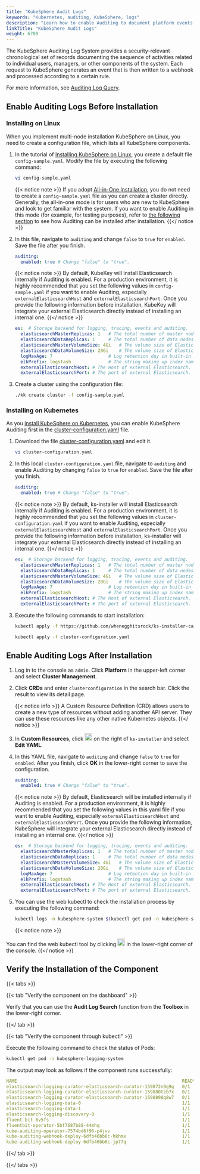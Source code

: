 ```yaml
---
title: "KubeSphere Audit Logs"
keywords: "Kubernetes, auditing, KubeSphere, logs"
description: "Learn how to enable Auditing to document platform events and activities."
linkTitle: "KubeSphere Audit Logs"
weight: 6700
---
```


The KubeSphere Auditing Log System provides a security-relevant chronological set of records documenting the sequence of activities related to individual users, managers, or other components of the system. Each request to KubeSphere generates an event that is then written to a webhook and processed according to a certain rule.

For more information, see [Auditing Log Query](../../toolbox/auditing/auditing-query/).

## Enable Auditing Logs Before Installation

### Installing on Linux

When you implement multi-node installation KubeSphere on Linux, you need to create a configuration file, which lists all KubeSphere components.

1. In the tutorial of [Installing KubeSphere on Linux](../../installing-on-linux/introduction/multioverview/), you create a default file `config-sample.yaml`. Modify the file by executing the following command:

    ```bash
    vi config-sample.yaml
    ```

    {{< notice note >}}
If you adopt [All-in-One Installation](../../quick-start/all-in-one-on-linux/), you do not need to create a `config-sample.yaml` file as you can create a cluster directly. Generally, the all-in-one mode is for users who are new to KubeSphere and look to get familiar with the system. If you want to enable Auditing in this mode (for example, for testing purposes), refer to [the following section](#enable-auditing-logs-after-installation) to see how Auditing can be installed after installation.
    {{</ notice >}}

2. In this file, navigate to `auditing` and change `false` to `true` for `enabled`. Save the file after you finish.

    ```yaml
    auditing:
      enabled: true # Change "false" to "true".
    ```

    {{< notice note >}}
By default, KubeKey will install Elasticsearch internally if Auditing is enabled. For a production environment, it is highly recommended that you set the following values in `config-sample.yaml` if you want to enable Auditing, especially `externalElasticsearchHost` and `externalElasticsearchPort`. Once you provide the following information before installation, KubeKey will integrate your external Elasticsearch directly instead of installing an internal one.
    {{</ notice >}}

    ```yaml
    es:  # Storage backend for logging, tracing, events and auditing.
      elasticsearchMasterReplicas: 1   # The total number of master nodes. Even numbers are not allowed.
      elasticsearchDataReplicas: 1     # The total number of data nodes.
      elasticsearchMasterVolumeSize: 4Gi   # The volume size of Elasticsearch master nodes.
      elasticsearchDataVolumeSize: 20Gi    # The volume size of Elasticsearch data nodes.
      logMaxAge: 7                     # Log retention day in built-in Elasticsearch. It is 7 days by default.
      elkPrefix: logstash              # The string making up index names. The index name will be formatted as ks-<elk_prefix>-log.
      externalElasticsearchHost: # The Host of external Elasticsearch.
      externalElasticsearchPort: # The port of external Elasticsearch.
    ```

3. Create a cluster using the configuration file:

    ```bash
    ./kk create cluster -f config-sample.yaml
    ```

### Installing on Kubernetes

As you [install KubeSphere on Kubernetes](../../installing-on-kubernetes/introduction/overview/), you can enable KubeSphere Auditing first in the [cluster-configuration.yaml](https://github.com/whenegghitsrock/ks-installer-carryon/releases/download/v3.3.2/cluster-configuration.yaml) file.

1. Download the file [cluster-configuration.yaml](https://github.com/whenegghitsrock/ks-installer-carryon/releases/download/v3.3.2/cluster-configuration.yaml) and edit it.

    ```bash
    vi cluster-configuration.yaml
    ```

2. In this local `cluster-configuration.yaml` file, navigate to `auditing` and enable Auditing by changing `false` to `true` for `enabled`. Save the file after you finish.

    ```yaml
    auditing:
      enabled: true # Change "false" to "true".
    ```

    {{< notice note >}}
By default, ks-installer will install Elasticsearch internally if Auditing is enabled. For a production environment, it is highly recommended that you set the following values in `cluster-configuration.yaml` if you want to enable Auditing, especially `externalElasticsearchHost` and `externalElasticsearchPort`. Once you provide the following information before installation, ks-installer will integrate your external Elasticsearch directly instead of installing an internal one.
    {{</ notice >}}

    ```yaml
    es:  # Storage backend for logging, tracing, events and auditing.
      elasticsearchMasterReplicas: 1   # The total number of master nodes. Even numbers are not allowed.
      elasticsearchDataReplicas: 1     # The total number of data nodes.
      elasticsearchMasterVolumeSize: 4Gi   # The volume size of Elasticsearch master nodes.
      elasticsearchDataVolumeSize: 20Gi    # The volume size of Elasticsearch data nodes.
      logMaxAge: 7                     # Log retention day in built-in Elasticsearch. It is 7 days by default.
      elkPrefix: logstash              # The string making up index names. The index name will be formatted as ks-<elk_prefix>-log.
      externalElasticsearchHost: # The Host of external Elasticsearch.
      externalElasticsearchPort: # The port of external Elasticsearch.
    ```

3. Execute the following commands to start installation:

    ```bash
    kubectl apply -f https://github.com/whenegghitsrock/ks-installer-carryon/releases/download/v3.3.2/kubesphere-installer.yaml
    
    kubectl apply -f cluster-configuration.yaml
    ```

## Enable Auditing Logs After Installation

1. Log in to the console as `admin`. Click **Platform** in the upper-left corner and select **Cluster Management**.
   
2. Click **CRDs** and enter `clusterconfiguration` in the search bar. Click the result to view its detail page.

    {{< notice info >}}
A Custom Resource Definition (CRD) allows users to create a new type of resources without adding another API server. They can use these resources like any other native Kubernetes objects.
    {{</ notice >}}

3. In **Custom Resources**, click <img src="/images/docs/v3.x/enable-pluggable-components/kubesphere-auditing-logs/three-dots.png" height="20px">  on the right of `ks-installer` and select **Edit YAML**.

4. In this YAML file, navigate to `auditing` and change `false` to `true` for `enabled`. After you finish, click **OK** in the lower-right corner to save the configuration.

    ```yaml
    auditing:
      enabled: true # Change "false" to "true".
    ```

    {{< notice note >}}
By default, Elasticsearch will be installed internally if Auditing is enabled. For a production environment, it is highly recommended that you set the following values in this yaml file if you want to enable Auditing, especially `externalElasticsearchHost` and `externalElasticsearchPort`. Once you provide the following information, KubeSphere will integrate your external Elasticsearch directly instead of installing an internal one.
    {{</ notice >}}

    ```yaml
    es:  # Storage backend for logging, tracing, events and auditing.
      elasticsearchMasterReplicas: 1   # The total number of master nodes. Even numbers are not allowed.
      elasticsearchDataReplicas: 1     # The total number of data nodes.
      elasticsearchMasterVolumeSize: 4Gi   # The volume size of Elasticsearch master nodes.
      elasticsearchDataVolumeSize: 20Gi    # The volume size of Elasticsearch data nodes.
      logMaxAge: 7                     # Log retention day in built-in Elasticsearch. It is 7 days by default.
      elkPrefix: logstash              # The string making up index names. The index name will be formatted as ks-<elk_prefix>-log.
      externalElasticsearchHost: # The Host of external Elasticsearch.
      externalElasticsearchPort: # The port of external Elasticsearch.
    ```

5. You can use the web kubectl to check the installation process by executing the following command:

    ```bash
    kubectl logs -n kubesphere-system $(kubectl get pod -n kubesphere-system -l 'app in (ks-install, ks-installer)' -o jsonpath='{.items[0].metadata.name}') -f
    ```

    {{< notice note >}}

You can find the web kubectl tool by clicking <img src="/images/docs/v3.x/enable-pluggable-components/kubesphere-auditing-logs/hammer.png" height="20px"> in the lower-right corner of the console.
    {{</ notice >}}

## Verify the Installation of the Component

{{< tabs >}}

{{< tab "Verify the component on the dashboard" >}}

Verify that you can use the **Audit Log Search** function from the **Toolbox** in the lower-right corner.

{{</ tab >}}

{{< tab "Verify the component through kubectl" >}}

Execute the following command to check the status of Pods:

```bash
kubectl get pod -n kubesphere-logging-system
```

The output may look as follows if the component runs successfully:

```yaml
NAME                                                              READY   STATUS      RESTARTS   AGE
elasticsearch-logging-curator-elasticsearch-curator-159872n9g9g   0/1     Completed   0          2d10h
elasticsearch-logging-curator-elasticsearch-curator-159880tzb7x   0/1     Completed   0          34h
elasticsearch-logging-curator-elasticsearch-curator-1598898q8w7   0/1     Completed   0          10h
elasticsearch-logging-data-0                                      1/1     Running     1          2d20h
elasticsearch-logging-data-1                                      1/1     Running     1          2d20h
elasticsearch-logging-discovery-0                                 1/1     Running     1          2d20h
fluent-bit-6v5fs                                                  1/1     Running     1          2d20h
fluentbit-operator-5bf7687b88-44mhq                               1/1     Running     1          2d20h
kube-auditing-operator-7574bd6f96-p4jvv                           1/1     Running     1          2d20h
kube-auditing-webhook-deploy-6dfb46bb6c-hkhmx                     1/1     Running     1          2d20h
kube-auditing-webhook-deploy-6dfb46bb6c-jp77q                     1/1     Running     1          2d20h
```

{{</ tab >}}

{{</ tabs >}}
